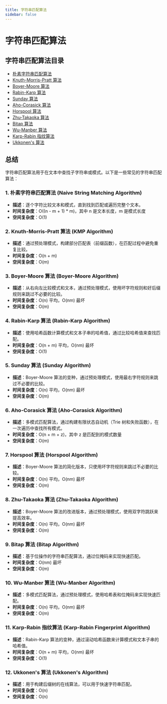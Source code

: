 ```yaml
---
title: 字符串匹配算法
sidebar: false
---
```


# 字符串匹配算法

## 字符串匹配算法目录

+ [朴素字符串匹配算法](./naive_string_matching.md)
+ [Knuth-Morris-Pratt 算法](./kmp_algorithm.md)
+ [Boyer-Moore 算法](./boyer_moore_algorithm.md)
+ [Rabin-Karp 算法](./rabin_karp_algorithm.md)
+ [Sunday 算法](./sunday_algorithm.md)
+ [Aho-Corasick 算法](./aho_corasick_algorithm.md)
+ [Horspool 算法](./horspool_algorithm.md)
+ [Zhu-Takaoka 算法](./zhu_takaoka_algorithm.md)
+ [Bitap 算法](./bitap_algorithm.md)
+ [Wu-Manber 算法](./wu_manber_algorithm.md)
+ [Karp-Rabin 指纹算法](./karp_rabin_algorithm.md)
+ [Ukkonen's 算法](./ukkonens_algorithm.md)

## 总结

字符串匹配算法用于在文本中查找子字符串或模式。以下是一些常见的字符串匹配算法：

### 1. 朴素字符串匹配算法 (Naive String Matching Algorithm)

- **描述**：逐个字符比较文本和模式，直到找到匹配或遍历完整个文本。
- **时间复杂度**：O((n - m + 1) * m)，其中 n 是文本长度，m 是模式长度
- **空间复杂度**：O(1)

### 2. Knuth-Morris-Pratt 算法 (KMP Algorithm)

- **描述**：通过预处理模式，构建部分匹配表（前缀函数），在匹配过程中避免重复比较。
- **时间复杂度**：O(n + m)
- **空间复杂度**：O(m)

### 3. Boyer-Moore 算法 (Boyer-Moore Algorithm)

- **描述**：从右向左比较模式和文本，通过预处理模式，使用坏字符规则和好后缀规则来跳过不必要的比较。
- **时间复杂度**：O(n) 平均，O(nm) 最坏
- **空间复杂度**：O(m)

### 4. Rabin-Karp 算法 (Rabin-Karp Algorithm)

- **描述**：使用哈希函数计算模式和文本子串的哈希值，通过比较哈希值来查找匹配。
- **时间复杂度**：O(n + m) 平均，O(nm) 最坏
- **空间复杂度**：O(1)

### 5. Sunday 算法 (Sunday Algorithm)

- **描述**：Boyer-Moore 算法的变种，通过预处理模式，使用最右字符规则来跳过不必要的比较。
- **时间复杂度**：O(n) 平均，O(nm) 最坏
- **空间复杂度**：O(m)

### 6. Aho-Corasick 算法 (Aho-Corasick Algorithm)

- **描述**：多模式匹配算法，通过构建有限状态自动机（Trie 树和失败函数），在一次遍历中查找所有模式。
- **时间复杂度**：O(n + m + z)，其中 z 是匹配到的模式数量
- **空间复杂度**：O(m)

### 7. Horspool 算法 (Horspool Algorithm)

- **描述**：Boyer-Moore 算法的简化版本，只使用坏字符规则来跳过不必要的比较。
- **时间复杂度**：O(n) 平均，O(nm) 最坏
- **空间复杂度**：O(m)

### 8. Zhu-Takaoka 算法 (Zhu-Takaoka Algorithm)

- **描述**：Boyer-Moore 算法的改进版本，通过预处理模式，使用双字符跳跃来提高效率。
- **时间复杂度**：O(n) 平均，O(nm) 最坏
- **空间复杂度**：O(m)

### 9. Bitap 算法 (Bitap Algorithm)

- **描述**：基于位操作的字符串匹配算法，通过位掩码来实现快速匹配。
- **时间复杂度**：O(nm) 最坏
- **空间复杂度**：O(m)

### 10. Wu-Manber 算法 (Wu-Manber Algorithm)

- **描述**：多模式匹配算法，通过预处理模式，使用哈希表和位掩码来实现快速匹配。
- **时间复杂度**：O(n) 平均，O(nm) 最坏
- **空间复杂度**：O(m)

### 11. Karp-Rabin 指纹算法 (Karp-Rabin Fingerprint Algorithm)

- **描述**：Rabin-Karp 算法的变种，通过滚动哈希函数来计算模式和文本子串的哈希值。
- **时间复杂度**：O(n + m) 平均，O(nm) 最坏
- **空间复杂度**：O(1)

### 12. Ukkonen's 算法 (Ukkonen's Algorithm)

- **描述**：用于构建后缀树的在线算法，可以用于快速字符串匹配。
- **时间复杂度**：O(n)
- **空间复杂度**：O(n)
